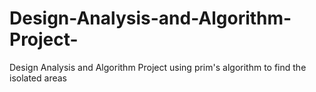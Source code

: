 # Design-Analysis-and-Algorithm-Project-
Design Analysis and Algorithm Project using prim's algorithm to find the isolated areas
